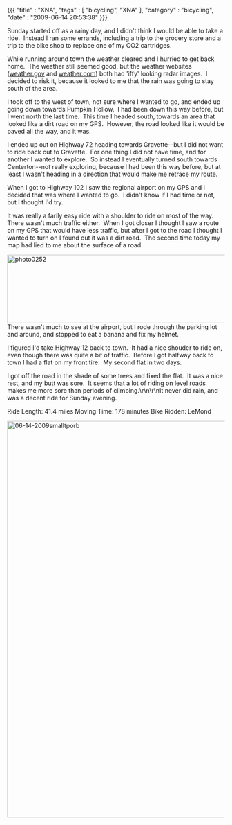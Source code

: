{{{ "title" : "XNA", "tags" : [ "bicycling", "XNA" ], "category" : "bicycling", "date" : "2009-06-14 20:53:38" }}}

Sunday started off as a rainy day, and I didn't think I would be able to take a ride.  Instead I ran some errands, including a trip to the grocery store and a trip to the bike shop to replace one of my CO2 cartridges.

While running around town the weather cleared and I hurried to get back home.  The weather still seemed good, but the weather websites (<a href="http://forecast.weather.gov/MapClick.php?CityName=Rogers&amp;state=AR&amp;site=TSA&amp;textField1=36.3312&amp;textField2=-94.1334" target="_blank">weather.gov</a> and <a href="http://www.weather.com/weather/map/interactive/USAR0485?from=36hour_map_large&amp;zoom=7&amp;interactiveMapLayer=radar" target="_blank">weather.com</a>) both had 'iffy' looking radar images.  I decided to risk it, because it looked to me that the rain was going to stay south of the area.

I took off to the west of town, not sure where I wanted to go, and ended up going down towards Pumpkin Hollow.  I had been down this way before, but I went north the last time.  This time I headed south, towards an area that looked like a dirt road on my GPS.  However, the road looked like it would be paved all the way, and it was.

I ended up out on Highway 72 heading towards Gravette--but I did not want to ride back out to Gravette.  For one thing I did not have time, and for another I wanted to explore.  So instead I eventually turned south towards Centerton--not really exploring, because I had been this way before, but at least I wasn't heading in a direction that would make me retrace my route.

When I got to Highway 102 I saw the regional airport on my GPS and I decided that was where I wanted to go.  I didn't know if I had time or not, but I thought I'd try.

It was really a farily easy ride with a shoulder to ride on most of the way.  There wasn't much traffic either.  When I got closer I thought I saw a route on my GPS that would have less traffic, but after I got to the road I thought I wanted to turn on I found out it was a dirt road.  The second time today my map had lied to me about the surface of a road.

<a href="https://s3.amazonaws.com/mark-ott-info/images/blog/2009/06/photo0252.jpg">
<img class="alignleft size-full wp-image-184" title="photo0252" src="https://s3.amazonaws.com/mark-ott-info/images/blog/2009/06/photo0252.jpg" alt="photo0252" width="600" height="158" />
</a>There wasn't much to see at the airport, but I rode through the parking lot and around, and stopped to eat a banana and fix my helmet.

I figured I'd take Highway 12 back to town.  It had a nice shouder to ride on, even though there was quite a bit of traffic.  Before I got halfway back to town I had a flat on my front tire.  My second flat in two days.

I got off the road in the shade of some trees and fixed the flat.  It was a nice rest, and my butt was sore.  It seems that a lot of riding on level roads makes me more sore than periods of climbing.\r\n\r\nIt never did rain, and was a decent ride for Sunday evening.

Ride Length: 41.4 miles
Moving Time: 178 minutes
Bike Ridden: LeMond

<a href="https://s3.amazonaws.com/mark-ott-info/images/blog/06-14-2009.tpo.rb.jpg"><img class="alignleft size-full wp-image-181" title="06-14-2009smalltporb" src="https://s3.amazonaws.com/mark-ott-info/images/blog/2009/06/06-14-2009smalltporb.jpg" alt="06-14-2009smalltporb" width="1000" height="916" /></a>
